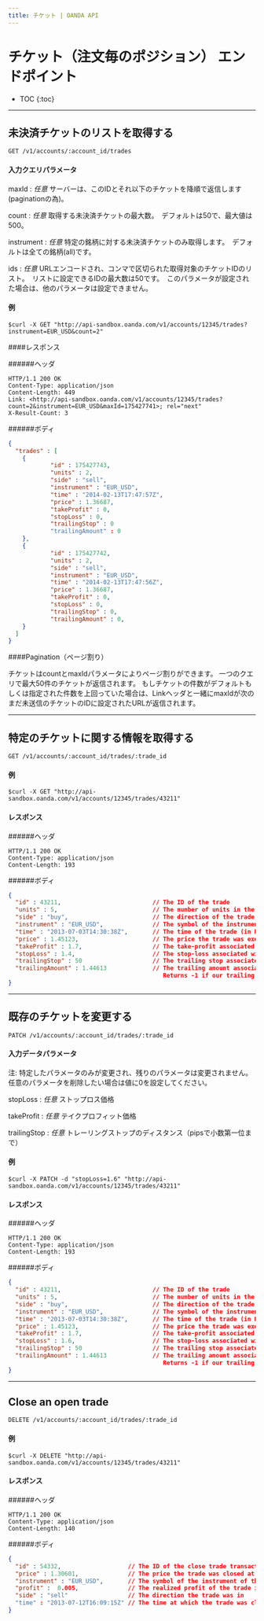 ```yaml
---
title: チケット | OANDA API
---
```


# チケット（注文毎のポジション） エンドポイント

* TOC
{:toc}

----------------------------

## 未決済チケットのリストを取得する

    GET /v1/accounts/:account_id/trades

#### 入力クエリパラメータ

maxId
: _任意_  サーバーは、このIDとそれ以下のチケットを降順で返信します(paginationの為)。

count
: _任意_ 取得する未決済チケットの最大数。　デフォルトは50で、最大値は500。

instrument
: _任意_ 特定の銘柄に対する未決済チケットのみ取得します。　デフォルトは全ての銘柄(all)です。

ids
: _任意_ URLエンコードされ、コンマで区切られた取得対象のチケットIDのリスト。　リストに設定できるIDの最大数は50です。　このパラメータが設定された場合は、他のパラメータは設定できません。

#### 例
    $curl -X GET "http://api-sandbox.oanda.com/v1/accounts/12345/trades?instrument=EUR_USD&count=2"

####レスポンス

######ヘッダ

~~~Header
HTTP/1.1 200 OK
Content-Type: application/json
Content-Length: 449
Link: <http://api-sandbox.oanda.com/v1/accounts/12345/trades?count=2&instrument=EUR_USD&maxId=175427741>; rel="next"
X-Result-Count: 3
~~~

######ボディ

~~~json
{
  "trades" : [
    {
            "id" : 175427743,
            "units" : 2,
            "side" : "sell",
            "instrument" : "EUR_USD",
            "time" : "2014-02-13T17:47:57Z",
            "price" : 1.36687,
            "takeProfit" : 0,
            "stopLoss" : 0,
            "trailingStop" : 0
            "trailingAmount" : 0
    },
    {
            "id" : 175427742,
            "units" : 2,
            "side" : "sell",
            "instrument" : "EUR_USD",
            "time" : "2014-02-13T17:47:56Z",
            "price" : 1.36687,
            "takeProfit" : 0,
            "stopLoss" : 0,
            "trailingStop" : 0,
            "trailingAmount" : 0,
    }
  ]
}
~~~

####Pagination（ページ割り）

チケットはcountとmaxIdパラメータによりページ割りができます。
一つのクエリで最大50件のチケットが返信されます。 
もしチケットの件数がデフォルトもしくは指定された件数を上回っていた場合は、Linkヘッダと一緒にmaxIdが次のまだ未送信のチケットのIDに設定されたURLが返信されます。

----

## 特定のチケットに関する情報を取得する

    GET /v1/accounts/:account_id/trades/:trade_id

#### 例
    $curl -X GET "http://api-sandbox.oanda.com/v1/accounts/12345/trades/43211"

#### レスポンス

######ヘッダ

~~~header
HTTP/1.1 200 OK
Content-Type: application/json
Content-Length: 193
~~~

######ボディ

~~~json
{
  "id" : 43211,                          // The ID of the trade
  "units" : 5,                           // The number of units in the trade
  "side" : "buy",                        // The direction of the trade
  "instrument" : "EUR_USD",              // The symbol of the instrument of the trade
  "time" : "2013-07-03T14:30:38Z",       // The time of the trade (in RFC3339 format)
  "price" : 1.45123,                     // The price the trade was executed at
  "takeProfit" : 1.7,                    // The take-profit associated with the trade, if any
  "stopLoss" : 1.4,                      // The stop-loss associated with the trade, if any
  "trailingStop" : 50                    // The trailing stop associated with the trade, if any
  "trailingAmount" : 1.44613             // The trailing amount associated with the trade, if any.
                                            Returns -1 if our trailing amount server is unavailable
}
~~~

----

## 既存のチケットを変更する

    PATCH /v1/accounts/:account_id/trades/:trade_id

#### 入力データパラメータ
注: 特定したパラメータのみが変更され、残りのパラメータは変更されません。　任意のパラメータを削除したい場合は値に0を設定してください。

stopLoss
: _任意_ ストップロス価格

takeProfit
: _任意_ テイクプロフィット価格

trailingStop
: _任意_ トレーリングストップのディスタンス（pipsで小数第一位まで）

#### 例
    $curl -X PATCH -d "stopLoss=1.6" "http://api-sandbox.oanda.com/v1/accounts/12345/trades/43211"

#### レスポンス

######ヘッダ

~~~header
HTTP/1.1 200 OK
Content-Type: application/json
Content-Length: 193
~~~

######ボディ

~~~json
{
  "id" : 43211,                          // The ID of the trade
  "units" : 5,                           // The number of units in the trade
  "side" : "buy",                        // The direction of the trade
  "instrument" : "EUR_USD",              // The symbol of the instrument of the trade
  "time" : "2013-07-03T14:30:38Z",       // The time of the trade (in RFC3339 format)
  "price" : 1.45123,                     // The price the trade was executed at
  "takeProfit" : 1.7,                    // The take-profit associated with the trade, if any
  "stopLoss" : 1.6,                      // The stop-loss associated with the trade, if any
  "trailingStop" : 50                    // The trailing stop associated with the trade, if any
  "trailingAmount" : 1.44613             // The trailing amount associated with the trade, if any.
                                            Returns -1 if our trailing amount server is unavailable
}
~~~

----

## Close an open trade

    DELETE /v1/accounts/:account_id/trades/:trade_id

#### 例
    $curl -X DELETE "http://api-sandbox.oanda.com/v1/accounts/12345/trades/43211"

#### レスポンス

######ヘッダ

~~~header
HTTP/1.1 200 OK
Content-Type: application/json
Content-Length: 140
~~~

######ボディ

~~~json
{
  "id" : 54332,                   // The ID of the close trade transaction
  "price" : 1.30601,              // The price the trade was closed at
  "instrument" : "EUR_USD",       // The symbol of the instrument of the trade
  "profit" :  0.005,              // The realized profit of the trade in units of base currency
  "side" : "sell"                 // The direction the trade was in
  "time" : "2013-07-12T16:09:15Z" // The time at which the trade was closed (in RFC3339 format)
}
~~~
